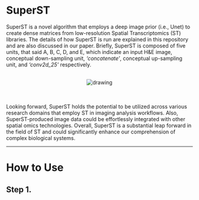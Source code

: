 # SuperST

SuperST is a novel algorithm that employs a deep image prior (i.e., Unet) to create dense matrices from low-resolution Spatial Transcriptomics (ST) libraries. The details of how SuperST is run are explained in this repository and are also discussed in our paper. Briefly, SuperST is composed of five units, that said A, B, C, D, and E, which indicate an input H&E image, conceptual down-sampling unit, _‘concatenate’_, conceptual up-sampling unit, and _‘conv2d_25’_ respectively. 

<br>
<center>
<img src="https://github.com/portrai-io/SuperST/assets/55747737/0a664ff6-3cb8-45d8-b98f-1aecc10d00b9" alt="drawing" />
</center>
<br>
<br>

Looking forward, SuperST holds the potential to be utilized across various research domains that employ ST in imaging analysis workflows. Also, SuperST-produced image data could be effortlessly integrated with other spatial omics technologies. Overall, SuperST is a substantial leap forward in the field of ST and could significantly enhance our comprehension of complex biological systems.

---

# How to Use

## Step 1. 

